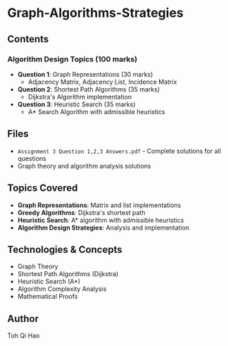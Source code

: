 # Graph-Algorithms-Strategies

## Contents
### Algorithm Design Topics (100 marks)
- **Question 1**: Graph Representations (30 marks)
  - Adjacency Matrix, Adjacency List, Incidence Matrix
- **Question 2**: Shortest Path Algorithms (35 marks)
  - Dijkstra's Algorithm implementation
- **Question 3**: Heuristic Search (35 marks)
  - A* Search Algorithm with admissible heuristics

## Files
- `Assignment 3 Question 1,2,3 Answers.pdf` - Complete solutions for all questions
- Graph theory and algorithm analysis solutions

## Topics Covered
- **Graph Representations**: Matrix and list implementations
- **Greedy Algorithms**: Dijkstra's shortest path
- **Heuristic Search**: A* algorithm with admissible heuristics
- **Algorithm Design Strategies**: Analysis and implementation

## Technologies & Concepts
- Graph Theory
- Shortest Path Algorithms (Dijkstra)
- Heuristic Search (A*)
- Algorithm Complexity Analysis
- Mathematical Proofs

## Author
Toh Qi Hao
